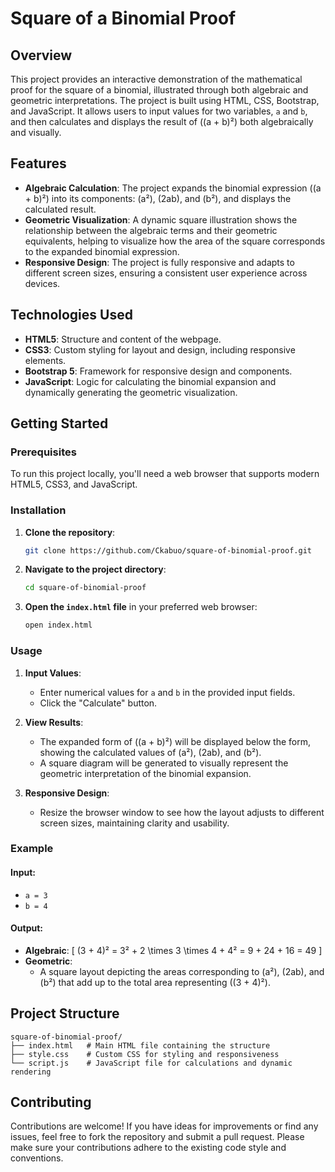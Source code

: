 # Square of a Binomial Proof

## Overview

This project provides an interactive demonstration of the mathematical proof for the square of a binomial, illustrated through both algebraic and geometric interpretations. The project is built using HTML, CSS, Bootstrap, and JavaScript. It allows users to input values for two variables, `a` and `b`, and then calculates and displays the result of \((a + b)²\) both algebraically and visually.

## Features

- **Algebraic Calculation**: The project expands the binomial expression \((a + b)²\) into its components: \(a²\), \(2ab\), and \(b²\), and displays the calculated result.
- **Geometric Visualization**: A dynamic square illustration shows the relationship between the algebraic terms and their geometric equivalents, helping to visualize how the area of the square corresponds to the expanded binomial expression.
- **Responsive Design**: The project is fully responsive and adapts to different screen sizes, ensuring a consistent user experience across devices.

## Technologies Used

- **HTML5**: Structure and content of the webpage.
- **CSS3**: Custom styling for layout and design, including responsive elements.
- **Bootstrap 5**: Framework for responsive design and components.
- **JavaScript**: Logic for calculating the binomial expansion and dynamically generating the geometric visualization.

## Getting Started

### Prerequisites

To run this project locally, you'll need a web browser that supports modern HTML5, CSS3, and JavaScript.

### Installation

1. **Clone the repository**:
   ```bash
   git clone https://github.com/Ckabuo/square-of-binomial-proof.git
   ```
2. **Navigate to the project directory**:
   ```bash
   cd square-of-binomial-proof
   ```

3. **Open the `index.html` file** in your preferred web browser:
   ```bash
   open index.html
   ```

### Usage

1. **Input Values**:
   - Enter numerical values for `a` and `b` in the provided input fields.
   - Click the "Calculate" button.

2. **View Results**:
   - The expanded form of \((a + b)²\) will be displayed below the form, showing the calculated values of \(a²\), \(2ab\), and \(b²\).
   - A square diagram will be generated to visually represent the geometric interpretation of the binomial expansion.

3. **Responsive Design**:
   - Resize the browser window to see how the layout adjusts to different screen sizes, maintaining clarity and usability.

### Example

#### Input:
- `a = 3`
- `b = 4`

#### Output:
- **Algebraic**:
  \[
  (3 + 4)² = 3² + 2 \times 3 \times 4 + 4² = 9 + 24 + 16 = 49
  \]
- **Geometric**:
  - A square layout depicting the areas corresponding to \(a²\), \(2ab\), and \(b²\) that add up to the total area representing \((3 + 4)²\).

## Project Structure

```plaintext
square-of-binomial-proof/
├── index.html   # Main HTML file containing the structure
├── style.css    # Custom CSS for styling and responsiveness
└── script.js    # JavaScript file for calculations and dynamic rendering
```

## Contributing

Contributions are welcome! If you have ideas for improvements or find any issues, feel free to fork the repository and submit a pull request. Please make sure your contributions adhere to the existing code style and conventions.
